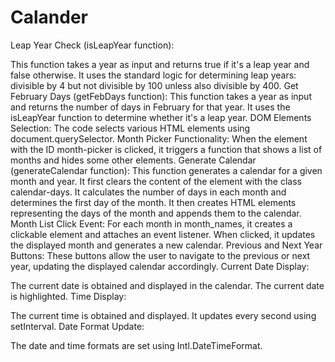 # Calander

Leap Year Check (isLeapYear function):

This function takes a year as input and returns true if it's a leap year and false otherwise.
It uses the standard logic for determining leap years: divisible by 4 but not divisible by 100 unless also divisible by 400.
Get February Days (getFebDays function):
This function takes a year as input and returns the number of days in February for that year. It uses the isLeapYear function to determine whether it's a leap year.
DOM Elements Selection:
The code selects various HTML elements using document.querySelector.
Month Picker Functionality:
When the element with the ID month-picker is clicked, it triggers a function that shows a list of months and hides some other elements.
Generate Calendar (generateCalendar function):
This function generates a calendar for a given month and year.
It first clears the content of the element with the class calendar-days.
It calculates the number of days in each month and determines the first day of the month.
It then creates HTML elements representing the days of the month and appends them to the calendar.
Month List Click Event:
For each month in month_names, it creates a clickable element and attaches an event listener. When clicked, it updates the displayed month and generates a new calendar.
Previous and Next Year Buttons:
These buttons allow the user to navigate to the previous or next year, updating the displayed calendar accordingly.
Current Date Display:

The current date is obtained and displayed in the calendar. The current date is highlighted.
Time Display:

The current time is obtained and displayed. It updates every second using setInterval.
Date Format Update:

The date and time formats are set using Intl.DateTimeFormat.
